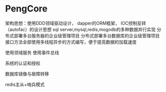 # PengCore

架构思想：使用DDD领域驱动设计，
dapper的ORM框架，
IOC控制反转（autofac）的设计思想
sql server,mysql,redis,mogodb的多种数据并行实现
分布式部署多台服务器的企业级管理项目
分布式部署多台数据库的企业级管理项目
接口方法全部使用多线程异步的方式编写，便于提高数据的加载速度

使用领域服务
使用事件总线

系统的认证和授权

数据库镜像与故障转移

redis主从+哨兵模式 




